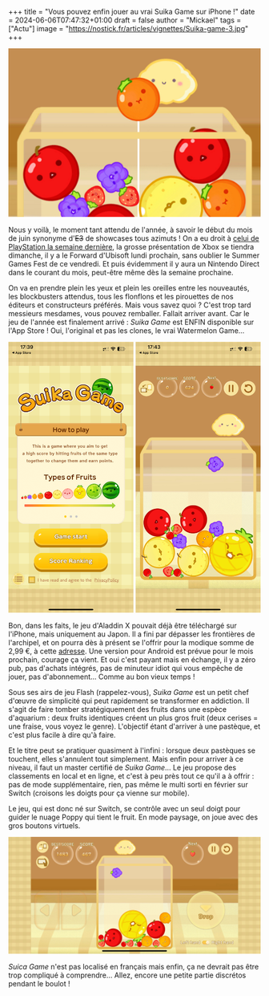 +++
title = "Vous pouvez enfin jouer au vrai Suika Game sur iPhone !"
date = 2024-06-06T07:47:32+01:00
draft = false
author = "Mickael"
tags = ["Actu"]
image = "https://nostick.fr/articles/vignettes/Suika-game-3.jpg"
+++

![Suika Game](Suika-game-3.jpg "Un jeu rafraîchissant.") 

Nous y voilà, le moment tant attendu de l'année, à savoir le début du mois de juin synonyme d'~~E3~~ de showcases tous azimuts ! On a eu droit à [celui de PlayStation la semaine dernière](https://nostick.fr/articles/2024/mai/3105-sony-paquet-pc/), la grosse présentation de Xbox se tiendra dimanche, il y a le Forward d'Ubisoft lundi prochain, sans oublier le Summer Games Fest de ce vendredi. Et puis évidemment il y aura un Nintendo Direct dans le courant du mois, peut-être même dès la semaine prochaine.

On va en prendre plein les yeux et plein les oreilles entre les nouveautés, les blockbusters attendus, tous les flonflons et les pirouettes de nos éditeurs et constructeurs préférés. Mais vous savez quoi ? C'est trop tard messieurs mesdames, vous pouvez remballer. Fallait arriver avant. Car le jeu de l'année est finalement arrivé : *Suika Game* est ENFIN disponible sur l'App Store ! Oui, l'original et pas les clones, le vrai Watermelon Game…

![Suika Game](Suika-game-2.jpg "") 

Bon, dans les faits, le jeu d'Aladdin X pouvait déjà être téléchargé sur l'iPhone, mais uniquement au Japon. Il a fini par dépasser les frontières de l'archipel, et on pourra dès à présent se l'offrir pour la modique somme de 2,99 €, à cette [adresse](https://apps.apple.com/fr/app/スイカゲーム-aladdin-x/id6469114836). Une version pour Android est prévue pour le mois prochain, courage ça vient. Et oui c'est payant mais en échange, il y a zéro pub, pas d'achats intégrés, pas de minuteur idiot qui vous empêche de jouer, pas d'abonnement… Comme au bon vieux temps !

Sous ses airs de jeu Flash (rappelez-vous), *Suika Game* est un petit chef d'œuvre de simplicité qui peut rapidement se transformer en addiction. Il s'agit de faire tomber stratégiquement des fruits dans une espèce d'aquarium : deux fruits identiques créent un plus gros fruit (deux cerises = une fraise, vous voyez le genre). L'objectif étant d'arriver à une pastèque, et c'est plus facile à dire qu'à faire.

Et le titre peut se pratiquer quasiment à l'infini : lorsque deux pastèques se touchent, elles s'annulent tout simplement. Mais enfin pour arriver à ce niveau, il faut un master certifié de *Suika Game*… Le jeu propose des classements en local et en ligne, et c'est à peu près tout ce qu'il a à offrir : pas de mode supplémentaire, rien, pas même le multi sorti en février sur Switch (croisons les doigts pour ça vienne sur mobile).

Le jeu, qui est donc né sur Switch, se contrôle avec un seul doigt pour guider le nuage Poppy qui tient le fruit. En mode paysage, on joue avec des gros boutons virtuels.

![Suika Game](Suika-game-1.jpg "") 

*Suica Game* n'est pas localisé en français mais enfin, ça ne devrait pas être trop compliqué à comprendre… Allez, encore une petite partie discrétos pendant le boulot !